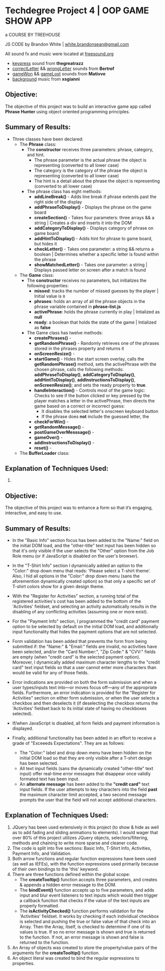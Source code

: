 # Techdegree Project 4 | OOP GAME SHOW APP

a COURSE BY TREEHOUSE

JS CODE by Brandon White | white.brandonsean@gmail.com

All sound fx and music were located at [freesound.org](freesound.org)
* [keypress](https://freesound.org/people/thegreatrazz/sounds/332459/) sound from **thegreatrazz**
* [correctLetter](https://freesound.org/people/Bertrof/sounds/351564/) && [wrongLetter](https://freesound.org/people/Bertrof/sounds/351563/) sounds from **Bertrof**
* [gameWon](https://freesound.org/people/Mativve/sounds/391539/) && [gameLost](https://freesound.org/people/Mativve/sounds/391536/) sounds from **Mativve**
* [background](https://freesound.org/people/xsgianni/sounds/388079/) music from **xsgianni**

## Objective:
The objective of this project was to build an interactive game app called __Phrase Hunter__ using object oriented programming principles.

## Summary of Results:
* Three classes have been declared:
    * The **Phrase** class:
        * The **constructor** receives three parameters: phrase, category, and hint.
            * The phrase parameter is the actual phrase the object is representing (converted to all lower case)
            * The category is the category of the phrase the object is representing (converted to all lower case)
            * The hint is a detail about the phrase the object is representing (converted to all lower case)
        * The phrase class has eight methods: 
            * **addLineBreak()** - Adds line break if phrase extends past the right side of the display
            * **addPhraseToDisplay()** - Displays the phrase on the game board
            * **createSection()** - Takes four parameters: three arrays && a string | Creates a div and inserts it into the DOM
            * **addCategoryToDisplay()** - Displays category of phrase on game board
            * **addHintToDisplay()** - Adds hint for phrase to game board, but hides it
            * **checkLetter()** - Takes one parameter: a string && returns a boolean | Determines whether a specific letter is found within the phrase
            * **showMatchedLetter()** - Takes one parameter: a string | Displays passed letter on screen after a match is found
    * The **Game** class:
        * The **constructor** receives no parameters, but initializes the following properties:
            * **missed**: tracks the number of missed guesses by the player | Initial value is `0`
            * **phrases**: holds an array of all the phrase objects in the phrase variable contained in __phrase-list.js__
            * **activePhrase**: holds the phrase currently in play | Intialized as **null**
            * **ready**: a boolean that holds the state of the game | Intialized as **false**
        * The Game class has twelve methods: 
            * **createPhrases()** - 
            * **getRandomPhrase()** - Randomly retrieves one of the phrases stored in the phrases property and returns it
            * **onScreenResize()** - 
            * **startGame()** - Hides the start screen overlay, calls the **getRandomPhrase()** method, sets the activePhrase with the chosen phrase, calls the following methods: **addPhraseToDisplay()**, **addCategoryToDisplay()**, **addHintToDisplay()**, **addInstructionsToDisplay()**, **onScreenResize()**; and sets the ready property to **true**.
            * **handleInteraction()** - Controls most of the game logic: Checks to see if the button clicked or key pressed by the player matches a letter in the activePhrase, then directs the game based on a correct or incorrect guess:
                * It disables the selected letter's onscreen keyboard button
                * If the phrase does **not** include the guessed letter, the 
            * **checkForWin()** - 
            * **getRandomMessage()** - 
            * **postGameOverMesssage()** -
            * **gameOver()** -
            * **addInstructionsToDisplay()** -
            * **reset()** -
    * The **BufferLoader** class: 

## Explanation of Techniques Used:
1. 


<!-- ======================================================================================================== -->

## Objective:
The objective of this project was to enhance a form so that it’s engaging, interactive, and easy to use.

## Summary of Results:
* In the "Basic Info" section focus has been added to the "Name:" field on the initial DOM load, and the "other-title" text input has been hidden so that it's only visible if the user selects the "Other" option from the Job Role menu (or if JavaScript is disabled on the user's browser). 
* In the "T-Shirt Info" section I dynamically added an option to the "Color:" drop down menu that reads: 'Please select a T-shirt theme'. Also, I hid all options in the "Color:" drop down menu (sans the aforemention dynamically created option) so that only a specific set of T-shirt colors show for a given design theme. 
* With the "Register for Activities" section, a running total of the registered activities's cost has been added to the bottom of the 'Activities' fieldset, and selecting an activity automatically results in the disabling of any conflicting activities (assuming one or more exist). 
* For the "Payment Info" section, I programmed the "credit card" payment option to be selected by default on the initial DOM load, and additionally input functionality that hides the payment options that are not selected.  
* Form validation has been added that prevents the form from being submitted if: the "Name:" & "Email:" fields are invalid, no activities have been selected, and/or the "Card Number:", "Zip Code:" & "CVV:" fields are empty (when "credit card" is the selected payment option). Moreover, I dynamically added maximum character lengths to the "credit card" text input fields so that a user cannot enter more characters than would be valid for any of those fields. 
* Error indications are provided on both the form submission and when a user types/inputs text into—or moves focus off—any of the appropriate fields. Furthermore, an error indication is provided for the "Register for Activities" section on either form submission, or when the user selects a checkbox and then deselects it (if deselecting the checkbox returns the 'Activities' fieldset back to its initial state of having no checkboxes selected). 
* If/when JavaScript is disabled, all form fields and payment information is displayed. 

* Finally, additional functionality has been added in an effort to receive a grade of "Exceeeds Expectations". They are as follows: 
    - The "Color:" label and drop down menu have been hidden on the initial DOM load so that they are only visible after a T-shirt design has been selected.
    - All text input fields (sans the dynamically created "other-title" text input) offer real-time error messages that disappear once validly formated text has been input.
    - An **alternate message** has been added to the **"credit card"** text input fields. If the user attempts to key characters into the field **past** the maximum character limit accepted, a two second message prompts the user that the field will not accept additional characters.

## Explanation of Techniques Used:
1. JQuery has been used extensively in this project (to show & hide as well as to add fading and sliding animations to elements). I would wager that over 80% of this project utilizes JQuery objects, selectors/filtering, methods and chaining to write more sparse and cleaner code.
2. The code is split into five sections: Basic Info, T-Shirt Info, Activities, Payment Info, and Validation.
3. Both arrow functions and regular function expressions have been used (as well as IEFEs), with the function expressions used primarily because of their own bindings to the 'this' keyword.
4. There are three functions defined within the global scope:
    - The **createTooltip()** function accepts three parameters, and creates & appends a hidden error message to the DOM.
    - The **bindEvent()** function accepts up to five parameters, and adds input and blur event listeners to text inputs which would then trigger a callback function that checks if the value of the text inputs are properly formatted. 
    - The **isActivityChecked()** function performs validation for the 'Activities' fieldset. It works by checking if each individiual checkbox is selected and pushing the true or false value of that check into an Array. Then the Array, itself, is checked to determine if one of its values is true. If so no error message is shown and true is returned to the function. If not, an error message is shown and false is returned to the function.
5. An Array of objects was created to store the property/value pairs of the arguments for the **createTooltip()** function.
6. An object literal was created to bind the regular expressions to properties.